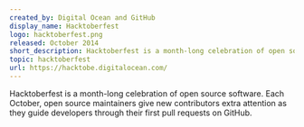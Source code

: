 ```yaml
---
created_by: Digital Ocean and GitHub
display_name: Hacktoberfest
logo: hacktoberfest.png
released: October 2014
short_description: Hacktoberfest is a month-long celebration of open source software.
topic: hacktoberfest
url: https://hacktobe.digitalocean.com/
---
```

Hacktoberfest is a month-long celebration of open source software. Each October, open source maintainers give new contributors extra attention as they guide developers through their first pull requests on GitHub.

